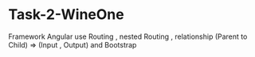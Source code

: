 # Task-2-WineOne
Framework Angular use Routing , nested Routing , relationship (Parent to Child) => (Input , Output)  and Bootstrap
